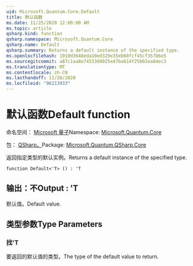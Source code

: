 ```yaml
---
uid: Microsoft.Quantum.Core.Default
title: 默认函数
ms.date: 11/25/2020 12:00:00 AM
ms.topic: article
qsharp.kind: function
qsharp.namespace: Microsoft.Quantum.Core
qsharp.name: Default
qsharp.summary: Returns a default instance of the specified type.
ms.openlocfilehash: 1910d3648eda10ed329e35eb68fcf45cf357b6e5
ms.sourcegitcommit: a87c1aa8e7453360025e47ba614f25b02ea84ec3
ms.translationtype: MT
ms.contentlocale: zh-CN
ms.lasthandoff: 11/26/2020
ms.locfileid: "96213933"
---
```

# <a name="default-function"></a><span data-ttu-id="e61f8-102">默认函数</span><span class="sxs-lookup"><span data-stu-id="e61f8-102">Default function</span></span>

<span data-ttu-id="e61f8-103">命名空间： [Microsoft 量子](xref:Microsoft.Quantum.Core)</span><span class="sxs-lookup"><span data-stu-id="e61f8-103">Namespace: [Microsoft.Quantum.Core](xref:Microsoft.Quantum.Core)</span></span>

<span data-ttu-id="e61f8-104">包： [QSharp。](https://nuget.org/packages/Microsoft.Quantum.QSharp.Core)</span><span class="sxs-lookup"><span data-stu-id="e61f8-104">Package: [Microsoft.Quantum.QSharp.Core](https://nuget.org/packages/Microsoft.Quantum.QSharp.Core)</span></span>


<span data-ttu-id="e61f8-105">返回指定类型的默认实例。</span><span class="sxs-lookup"><span data-stu-id="e61f8-105">Returns a default instance of the specified type.</span></span>

```qsharp
function Default<'T> () : 'T
```


## <a name="output--t"></a><span data-ttu-id="e61f8-106">输出：不</span><span class="sxs-lookup"><span data-stu-id="e61f8-106">Output : 'T</span></span>

<span data-ttu-id="e61f8-107">默认值。</span><span class="sxs-lookup"><span data-stu-id="e61f8-107">Default value.</span></span>

## <a name="type-parameters"></a><span data-ttu-id="e61f8-108">类型参数</span><span class="sxs-lookup"><span data-stu-id="e61f8-108">Type Parameters</span></span>

### <a name="t"></a><span data-ttu-id="e61f8-109">找</span><span class="sxs-lookup"><span data-stu-id="e61f8-109">'T</span></span>

<span data-ttu-id="e61f8-110">要返回的默认值的类型。</span><span class="sxs-lookup"><span data-stu-id="e61f8-110">The type of the default value to return.</span></span>
